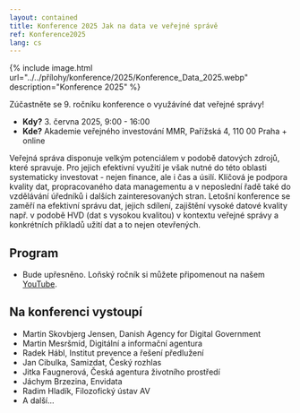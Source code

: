 ```yaml
---
layout: contained
title: Konference 2025 Jak na data ve veřejné správě
ref: Konference2025
lang: cs
---
```


{% include image.html url="../../přílohy/konference/2025/Konference_Data_2025.webp" description="Konference 2025" %}

Zúčastněte se 9. ročníku konference o využávíné dat veřejné správy!

- **Kdy?** 3. června 2025, 9:00 - 16:00
- **Kde?** Akademie veřejného investování MMR, Pařížská 4, 110 00 Praha + online

Veřejná správa disponuje velkým potenciálem v podobě datových zdrojů, které spravuje. 
Pro jejich efektivní využití je však nutné do této oblasti systematicky investovat - nejen finance, ale i čas a úsilí. 
Klíčová je podpora kvality dat, propracovaného data managementu a v neposlední řadě také do vzdělávání úředníků i dalších zainteresovaných stran. Letošní konference se zaměří na efektivní správu dat, jejich sdílení, zajištění vysoké datové kvality např. v podobě HVD (dat s vysokou kvalitou) v kontextu veřejné správy a konkrétních příkladů užití dat a to nejen otevřených.

## Program
* Bude upřesněno. Loňský ročník si můžete připomenout na našem [YouTube](https://www.youtube.com/live/zqkCNgZejmo). 

## Na konferenci vystoupí
* Martin Skovbjerg Jensen, Danish Agency for Digital Government
* Martin Mesršmíd, Digitální a informační agentura
* Radek Hábl, Institut prevence a řešení předlužení
* Jan Cibulka, Samizdat, Český rozhlas
* Jitka Faugnerová, Česká agentura životního prostředí
* Jáchym Brzezina, Envidata
* Radim Hladík, Filozofický ústav AV
* A další...
